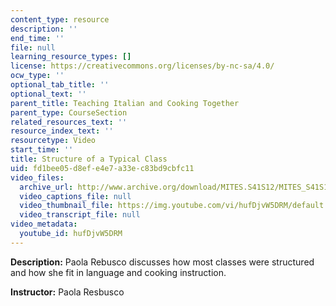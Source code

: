 ```yaml
---
content_type: resource
description: ''
end_time: ''
file: null
learning_resource_types: []
license: https://creativecommons.org/licenses/by-nc-sa/4.0/
ocw_type: ''
optional_tab_title: ''
optional_text: ''
parent_title: Teaching Italian and Cooking Together
parent_type: CourseSection
related_resources_text: ''
resource_index_text: ''
resourcetype: Video
start_time: ''
title: Structure of a Typical Class
uid: fd1bee05-d8ef-e4e7-a33e-c83bd9cbfc11
video_files:
  archive_url: http://www.archive.org/download/MITES.S41S12/MITES_S41S12_Teaching05_300k.mp4
  video_captions_file: null
  video_thumbnail_file: https://img.youtube.com/vi/hufDjvW5DRM/default.jpg
  video_transcript_file: null
video_metadata:
  youtube_id: hufDjvW5DRM
---
```


**Description:** Paola Rebusco discusses how most classes were structured and how she fit in language and cooking instruction.

**Instructor:** Paola Resbusco

